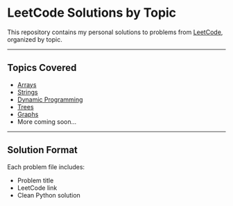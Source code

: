 # LeetCode Solutions by Topic

This repository contains my personal solutions to problems from [LeetCode](https://leetcode.com/), organized by topic. 

---

##  Topics Covered

-  [Arrays](./arrays)
-  [Strings](./strings)
-  [Dynamic Programming](./dynamic-programming)
-  [Trees](./trees)
-  [Graphs](./graphs)
- More coming soon...

---

##  Solution Format

Each problem file includes:

- Problem title
- LeetCode link
- Clean Python solution

